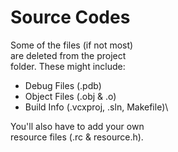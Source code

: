 # Source Codes
Some of the files (if not most)\
are deleted from the project\
folder. These might include:
- Debug Files (.pdb)
- Object Files (.obj & .o)
- Build Info (.vcxproj, .sln, Makefile)\

You'll also have to add your own\
resource files (.rc & resource.h).
